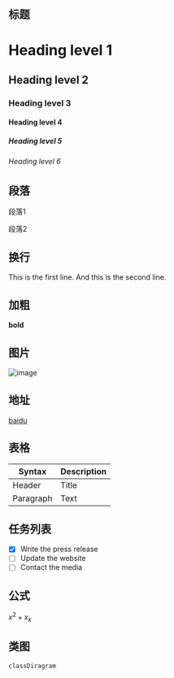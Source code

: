 ## 标题

# Heading level 1
## Heading level 2
### Heading level 3
#### Heading level 4
##### Heading level 5
###### Heading level 6

## 段落
段落1

段落2

## 换行

This is the first line.
And this is the second line.

## 加粗

**bold**

## 图片

![image](https://www.baidu.com)

## 地址

[baidu](https://www.baidu.com)

## 表格

| Syntax      | Description |
| ----------- | ----------- |
| Header      | Title       |
| Paragraph   | Text        |

## 任务列表

- [x] Write the press release
- [ ] Update the website
- [ ] Contact the media

## 公式

$x^2 + x_k$

## 类图

```mermaid
classDiragram

```
